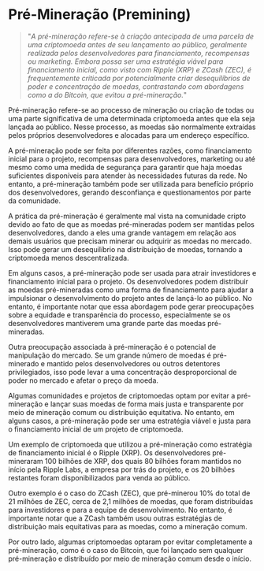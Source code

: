 # Pré-Mineração (Premining)

>"*A pré-mineração refere-se à criação antecipada de uma parcela de uma criptomoeda antes de seu lançamento ao público, geralmente realizada pelos desenvolvedores para financiamento, recompensas ou marketing. Embora possa ser uma estratégia viável para financiamento inicial, como visto com Ripple (XRP) e ZCash (ZEC), é frequentemente criticada por potencialmente criar desequilíbrios de poder e concentração de moedas, contrastando com abordagens como a do Bitcoin, que evitou a pré-mineração.*"

Pré-mineração refere-se ao processo de mineração ou criação de todas ou uma parte significativa de uma determinada criptomoeda antes que ela seja lançada ao público. Nesse processo, as moedas são normalmente extraídas pelos próprios desenvolvedores e alocadas para um endereço específico.

A pré-mineração pode ser feita por diferentes razões, como financiamento inicial para o projeto, recompensas para desenvolvedores, marketing ou até mesmo como uma medida de segurança para garantir que haja moedas suficientes disponíveis para atender às necessidades futuras da rede. No entanto, a pré-mineração também pode ser utilizada para benefício próprio dos desenvolvedores, gerando desconfiança e questionamentos por parte da comunidade.

A prática da pré-mineração é geralmente mal vista na comunidade cripto devido ao fato de que as moedas pré-mineradas podem ser mantidas pelos desenvolvedores, dando a eles uma grande vantagem em relação aos demais usuários que precisam minerar ou adquirir as moedas no mercado. Isso pode gerar um desequilíbrio na distribuição de moedas, tornando a criptomoeda menos descentralizada.

Em alguns casos, a pré-mineração pode ser usada para atrair investidores e financiamento inicial para o projeto. Os desenvolvedores podem distribuir as moedas pré-mineradas como uma forma de financiamento para ajudar a impulsionar o desenvolvimento do projeto antes de lançá-lo ao público. No entanto, é importante notar que essa abordagem pode gerar preocupações sobre a equidade e transparência do processo, especialmente se os desenvolvedores mantiverem uma grande parte das moedas pré-mineradas.

Outra preocupação associada à pré-mineração é o potencial de manipulação do mercado. Se um grande número de moedas é pré-minerado e mantido pelos desenvolvedores ou outros detentores privilegiados, isso pode levar a uma concentração desproporcional de poder no mercado e afetar o preço da moeda.

Algumas comunidades e projetos de criptomoedas optam por evitar a pré-mineração e lançar suas moedas de forma mais justa e transparente por meio de mineração comum ou distribuição equitativa. No entanto, em alguns casos, a pré-mineração pode ser uma estratégia viável e justa para o financiamento inicial de um projeto de criptomoeda.

Um exemplo de criptomoeda que utilizou a pré-mineração como estratégia de financiamento inicial é o Ripple (XRP). Os desenvolvedores pré-mineraram 100 bilhões de XRP, dos quais 80 bilhões foram mantidos no início pela Ripple Labs, a empresa por trás do projeto, e os 20 bilhões restantes foram disponibilizados para venda ao público.

Outro exemplo é o caso do ZCash (ZEC), que pré-minerou 10% do total de 21 milhões de ZEC, cerca de 2,1 milhões de moedas, que foram distribuídas para investidores e para a equipe de desenvolvimento. No entanto, é importante notar que a ZCash também usou outras estratégias de distribuição mais equitativas para as moedas, como a mineração comum.

Por outro lado, algumas criptomoedas optaram por evitar completamente a pré-mineração, como é o caso do Bitcoin, que foi lançado sem qualquer pré-mineração e distribuído por meio de mineração comum desde o início.